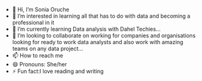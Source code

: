 - 👋 Hi, I’m Sonia Oruche 
- 👀 I’m interested in learning all that has to do with data and becoming a professional in it
- 🌱 I’m currently learning Data analysis with Dahel Techies...
- 💞️ I’m looking to collaborate on working for companies and organisations looking for ready to work data analysts and also work with amazing teams on any data project...
- 📫 How to reach me 
- 😄 Pronouns: She/her
- ⚡ Fun fact:I love reading and writing 

<!---
Oruche-lab/Oruche-lab is a ✨ special ✨ repository because its `README.md` (this file) appears on your GitHub profile.
You can click the Preview link to take a look at your changes.
--->
